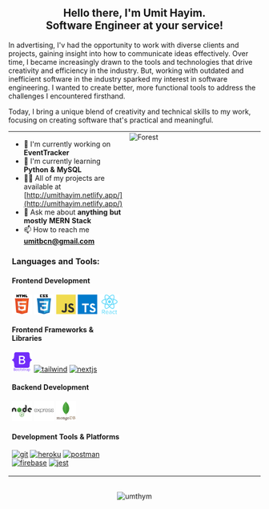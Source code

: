 <h2 align="center">Hello there, I'm Umit Hayim.<br> Software Engineer at your service!</h2>

<p>In advertising, I'v had the opportunity to work with diverse clients and projects, gaining insight into how to communicate ideas effectively. Over time, I became increasingly drawn to the tools and technologies that drive creativity and efficiency in the industry. But, working with outdated and inefficient software in the industry sparked my interest in software engineering. I wanted to create better, more functional tools to address the challenges I encountered firsthand.</p>

<p>Today, I bring a unique blend of creativity and technical skills to my work, focusing on creating software that's practical and meaningful.</p>

<div align="center"> 
<table>
<tr>
<td width="50%" valign="top">

- 🔭 I'm currently working on **EventTracker**
- 🌱 I'm currently learning **Python & MySQL**
- 👨‍💻 All of my projects are available at [http://umithayim.netlify.app/](http://umithayim.netlify.app/)
- 💬 Ask me about **anything but mostly MERN Stack**
- 📫 How to reach me **umitbcn@gmail.com**

<h3>Languages and Tools:</h3>

<h4>Frontend Development</h4>
<p>
<a href="https://www.w3.org/html/" target="_blank" rel="noreferrer"><img src="https://raw.githubusercontent.com/devicons/devicon/master/icons/html5/html5-original-wordmark.svg" alt="html5" width="40" height="40"/></a>
<a href="https://www.w3schools.com/css/" target="_blank" rel="noreferrer"><img src="https://raw.githubusercontent.com/devicons/devicon/master/icons/css3/css3-original-wordmark.svg" alt="css3" width="40" height="40"/></a>
<a href="https://developer.mozilla.org/en-US/docs/Web/JavaScript" target="_blank" rel="noreferrer"><img src="https://raw.githubusercontent.com/devicons/devicon/master/icons/javascript/javascript-original.svg" alt="javascript" width="40" height="40"/></a>
<a href="https://www.typescriptlang.org/" target="_blank" rel="noreferrer"><img src="https://raw.githubusercontent.com/devicons/devicon/master/icons/typescript/typescript-original.svg" alt="typescript" width="40" height="40"/></a>
<a href="https://reactjs.org/" target="_blank" rel="noreferrer"><img src="https://raw.githubusercontent.com/devicons/devicon/master/icons/react/react-original-wordmark.svg" alt="react" width="40" height="40"/></a>
</p>

<h4>Frontend Frameworks & Libraries</h4>
<p>
<a href="https://getbootstrap.com" target="_blank" rel="noreferrer"><img src="https://raw.githubusercontent.com/devicons/devicon/master/icons/bootstrap/bootstrap-plain-wordmark.svg" alt="bootstrap" width="40" height="40"/></a>
<a href="https://tailwindcss.com/" target="_blank" rel="noreferrer"><img src="https://www.vectorlogo.zone/logos/tailwindcss/tailwindcss-icon.svg" alt="tailwind" width="40" height="40"/></a>
<a href="https://nextjs.org/" target="_blank" rel="noreferrer"><img src="https://cdn.worldvectorlogo.com/logos/nextjs-2.svg" alt="nextjs" width="40" height="40"/></a>
</p>

<h4>Backend Development</h4>
<p>
<a href="https://nodejs.org" target="_blank" rel="noreferrer"><img src="https://raw.githubusercontent.com/devicons/devicon/master/icons/nodejs/nodejs-original-wordmark.svg" alt="nodejs" width="40" height="40"/></a>
<a href="https://expressjs.com" target="_blank" rel="noreferrer"><img src="https://raw.githubusercontent.com/devicons/devicon/master/icons/express/express-original-wordmark.svg" alt="express" width="40" height="40"/></a>
<a href="https://www.mongodb.com/" target="_blank" rel="noreferrer"><img src="https://raw.githubusercontent.com/devicons/devicon/master/icons/mongodb/mongodb-original-wordmark.svg" alt="mongodb" width="40" height="40"/></a>
</p>

<h4>Development Tools & Platforms</h4>
<p>
<a href="https://git-scm.com/" target="_blank" rel="noreferrer"><img src="https://www.vectorlogo.zone/logos/git-scm/git-scm-icon.svg" alt="git" width="40" height="40"/></a>
<a href="https://heroku.com" target="_blank" rel="noreferrer"><img src="https://www.vectorlogo.zone/logos/heroku/heroku-icon.svg" alt="heroku" width="40" height="40"/></a>
<a href="https://postman.com" target="_blank" rel="noreferrer"><img src="https://www.vectorlogo.zone/logos/getpostman/getpostman-icon.svg" alt="postman" width="40" height="40"/></a>
<a href="https://firebase.google.com/" target="_blank" rel="noreferrer"><img src="https://www.vectorlogo.zone/logos/firebase/firebase-icon.svg" alt="firebase" width="40" height="40"/></a>
<a href="https://jestjs.io" target="_blank" rel="noreferrer"><img src="https://www.vectorlogo.zone/logos/jestjsio/jestjsio-icon.svg" alt="jest" width="40" height="40"/></a>
</p>

</td>
<td width="50%" valign="top">
<img src="https://media1.tenor.com/m/Kbhrp9yN5Y0AAAAd/sleep-nature.gif" alt="Forest" style="width: 100%; min-width: 300px; max-width: 500px;">
</td>
</tr>
</table>
</div>

<br>

<div align="center">
<img width="495px" src="https://github-readme-stats.vercel.app/api?username=umthym&show_icons=true&locale=en&theme=dark" alt="umthym" />
</div>
